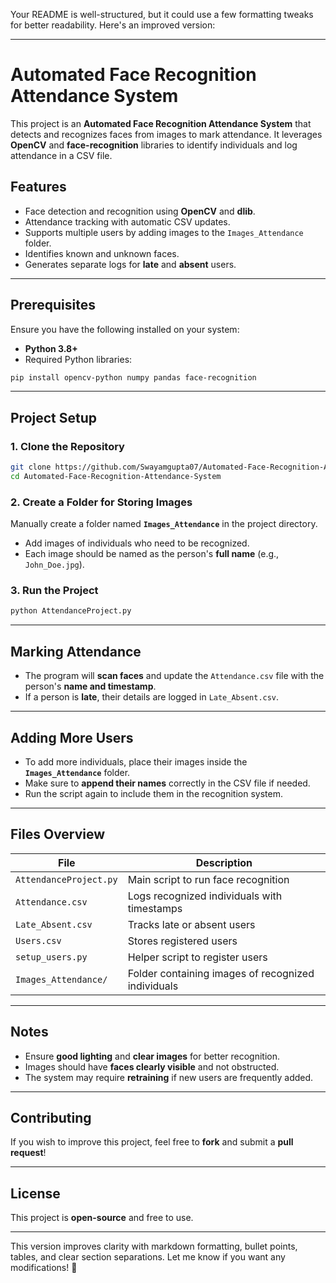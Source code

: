 Your README is well-structured, but it could use a few formatting tweaks for better readability. Here's an improved version:

---

# Automated Face Recognition Attendance System

This project is an **Automated Face Recognition Attendance System** that detects and recognizes faces from images to mark attendance. It leverages **OpenCV** and **face-recognition** libraries to identify individuals and log attendance in a CSV file.

## Features

- Face detection and recognition using **OpenCV** and **dlib**.
- Attendance tracking with automatic CSV updates.
- Supports multiple users by adding images to the `Images_Attendance` folder.
- Identifies known and unknown faces.
- Generates separate logs for **late** and **absent** users.

---

## Prerequisites

Ensure you have the following installed on your system:

- **Python 3.8+**
- Required Python libraries:

```bash
pip install opencv-python numpy pandas face-recognition
```

---

## Project Setup

### 1. Clone the Repository

```bash
git clone https://github.com/Swayamgupta07/Automated-Face-Recognition-Attendance-System.git
cd Automated-Face-Recognition-Attendance-System
```

### 2. Create a Folder for Storing Images

Manually create a folder named **`Images_Attendance`** in the project directory.

- Add images of individuals who need to be recognized.
- Each image should be named as the person's **full name** (e.g., `John_Doe.jpg`).

### 3. Run the Project

```bash
python AttendanceProject.py
```

---

## Marking Attendance

- The program will **scan faces** and update the `Attendance.csv` file with the person's **name and timestamp**.
- If a person is **late**, their details are logged in `Late_Absent.csv`.

---

## Adding More Users

- To add more individuals, place their images inside the **`Images_Attendance`** folder.
- Make sure to **append their names** correctly in the CSV file if needed.
- Run the script again to include them in the recognition system.

---

## Files Overview

| File | Description |
|------|------------|
| `AttendanceProject.py` | Main script to run face recognition |
| `Attendance.csv` | Logs recognized individuals with timestamps |
| `Late_Absent.csv` | Tracks late or absent users |
| `Users.csv` | Stores registered users |
| `setup_users.py` | Helper script to register users |
| `Images_Attendance/` | Folder containing images of recognized individuals |

---

## Notes

- Ensure **good lighting** and **clear images** for better recognition.
- Images should have **faces clearly visible** and not obstructed.
- The system may require **retraining** if new users are frequently added.

---

## Contributing

If you wish to improve this project, feel free to **fork** and submit a **pull request**!

---

## License

This project is **open-source** and free to use.

---

This version improves clarity with markdown formatting, bullet points, tables, and clear section separations. Let me know if you want any modifications! 🚀
